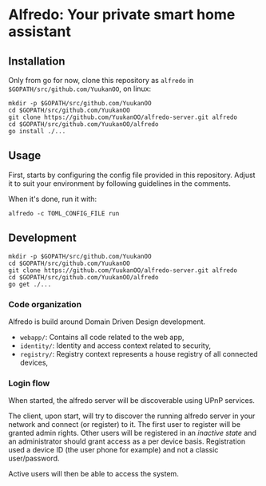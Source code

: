# Alfredo: Your private smart home assistant

## Installation

Only from go for now, clone this repository as `alfredo` in `$GOPATH/src/github.com/YuukanOO`, on linux:

```
mkdir -p $GOPATH/src/github.com/YuukanOO
cd $GOPATH/src/github.com/YuukanOO
git clone https://github.com/YuukanOO/alfredo-server.git alfredo
cd $GOPATH/src/github.com/YuukanOO/alfredo
go install ./...
```

## Usage

First, starts by configuring the config file provided in this repository. Adjust it to suit your environment by following guidelines in the comments.

When it's done, run it with:

```
alfredo -c TOML_CONFIG_FILE run
```

## Development

```
mkdir -p $GOPATH/src/github.com/YuukanOO
cd $GOPATH/src/github.com/YuukanOO
git clone https://github.com/YuukanOO/alfredo-server.git alfredo
cd $GOPATH/src/github.com/YuukanOO/alfredo
go get ./...
```

### Code organization

Alfredo is build around Domain Driven Design development.

- `webapp/`: Contains all code related to the web app,
- `identity/`: Identity and access context related to security,
- `registry/`: Registry context represents a house registry of all connected devices,

### Login flow

When started, the alfredo server will be discoverable using UPnP services.

The client, upon start, will try to discover the running alfredo server in your network and connect (or register) to it. The first user to register will be granted admin rights. Other users will be registered in an *inactive state* and an administrator should grant access as a per device basis. Registration used a device ID (the user phone for example) and not a classic user/password.

Active users will then be able to access the system.